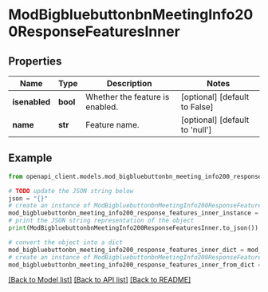 # ModBigbluebuttonbnMeetingInfo200ResponseFeaturesInner


## Properties

Name | Type | Description | Notes
------------ | ------------- | ------------- | -------------
**isenabled** | **bool** | Whether the feature is enabled. | [optional] [default to False]
**name** | **str** | Feature name. | [optional] [default to 'null']

## Example

```python
from openapi_client.models.mod_bigbluebuttonbn_meeting_info200_response_features_inner import ModBigbluebuttonbnMeetingInfo200ResponseFeaturesInner

# TODO update the JSON string below
json = "{}"
# create an instance of ModBigbluebuttonbnMeetingInfo200ResponseFeaturesInner from a JSON string
mod_bigbluebuttonbn_meeting_info200_response_features_inner_instance = ModBigbluebuttonbnMeetingInfo200ResponseFeaturesInner.from_json(json)
# print the JSON string representation of the object
print(ModBigbluebuttonbnMeetingInfo200ResponseFeaturesInner.to_json())

# convert the object into a dict
mod_bigbluebuttonbn_meeting_info200_response_features_inner_dict = mod_bigbluebuttonbn_meeting_info200_response_features_inner_instance.to_dict()
# create an instance of ModBigbluebuttonbnMeetingInfo200ResponseFeaturesInner from a dict
mod_bigbluebuttonbn_meeting_info200_response_features_inner_from_dict = ModBigbluebuttonbnMeetingInfo200ResponseFeaturesInner.from_dict(mod_bigbluebuttonbn_meeting_info200_response_features_inner_dict)
```
[[Back to Model list]](../README.md#documentation-for-models) [[Back to API list]](../README.md#documentation-for-api-endpoints) [[Back to README]](../README.md)


